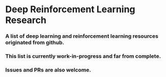 # Deep Reinforcement Learning Research 

### A list of deep learning and reinforcement learning resources originated from github.

### This list is currently work-in-progress and far from complete.

### Issues and PRs are also welcome.
